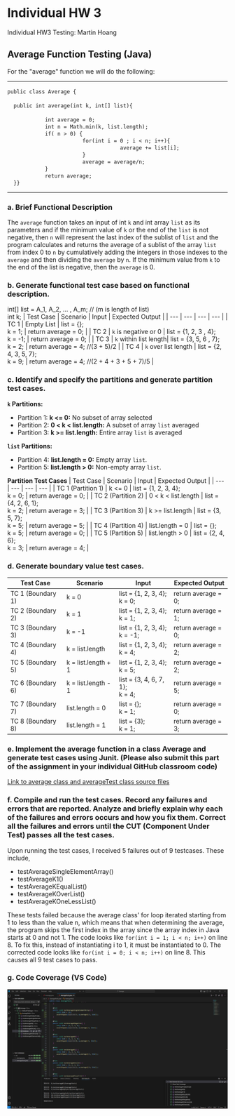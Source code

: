 # Individual HW 3
Individual HW3 Testing: Martin Hoang

## Average Function Testing (Java)

For the "average" function we will do the following:

 ------------------------------------------------------------------------------------------------------------------
    public class Average {
     
      public int average(int k, int[] list){

                int average = 0;
                int n = Math.min(k, list.length);
                if( n > 0) {
                            for(int i = 0 ; i < n; i++){
                                        average += list[i];
                            }
                            average = average/n;
                }
                return average;
      }}
-------------------------------------------------------------------------------------------------------------------
### a. Brief Functional Description
The `average` function takes an input of int `k` and int array `list` as its parameters and if the minimum value of `k` or the end of the `list` is not negative, then `n` will represent the last index of the sublist of `list` and the program calculates and returns the average of a sublist of the array `list` from index 0 to `n` by cumulatively adding the integers in those indexes to the `average` and then dividing the `average` by `n`. If the minimum value from `k` to the end of the list is negative, then the `average` is 0.

### b. Generate functional test case based on functional description.
int[] list = A_1, A_2, ... , A_m; // (m is length of list)
<br> int k;
| Test Case | Scenario | Input | Expected Output |
| --- | --- | --- | --- |
| TC 1 | Empty List | list = {}; <br> k = 1; | return average = 0; |
| TC 2 | `k` is negative or 0 | list = {1, 2, 3 , 4}; <br> k = -1; | return average = 0; |
| TC 3 | `k` within list length| list = {3, 5, 6 , 7}; <br> k = 2; | return average = 4; //(3 + 5)/2 |
| TC 4 | `k` over list length | list = {2, 4, 3, 5, 7}; <br> k = 9; | return average = 4; //(2 + 4 + 3 + 5 + 7)/5 |

### c. Identify and specify the partitions and generate partition test cases.
**`k` Partitions:**
- Partition 1: **k <= 0:** No subset of array selected
- Partition 2: **0 < k < list.length:** A subset of array `list` averaged
- Partition 3: **k >= list.length:** Entire array `list` is averaged

**`list` Partitions:**
- Partition 4: **list.length = 0:** Empty array `list`.
- Partition 5: **list.length > 0:** Non-empty array `list`.

**Partition Test Cases**
| Test Case | Scenario | Input | Expected Output |
| --- | --- | --- | --- |
| TC 1 (Partition 1) | k <= 0 | list = {1, 2, 3, 4}; <br> k = 0; | return average = 0; |
| TC 2 (Partition 2) | 0 < k < list.length | list = {4, 2, 6, 1}; <br> k = 2; | return average = 3; |
| TC 3 (Partition 3) | k >= list.length | list = {3, 5, 7}; <br> k = 5; | return average = 5; |
| TC 4 (Partition 4) | list.length = 0 | list = {}; <br> k = 5; | return average = 0; |
| TC 5 (Partition 5) | list.length > 0 | list = {2, 4, 6}; <br> k = 3; | return average = 4; |

### d. Generate boundary value test cases.
| Test Case | Scenario | Input | Expected Output |
| --- | --- | --- | --- |
| TC 1 (Boundary 1) | k = 0 | list = {1, 2, 3, 4}; <br> k = 0; | return average = 0; |
| TC 2 (Boundary 2) | k = 1 | list = {1, 2, 3, 4}; <br> k = 1; | return average = 1; |
| TC 3 (Boundary 3) | k = -1 | list = {1, 2, 3, 4}; <br> k = -1; | return average = 0; |
| TC 4 (Boundary 4) | k = list.length | list = {1, 2, 3, 4}; <br> k = 4; | return average = 2; |
| TC 5 (Boundary 5) | k = list.length + 1 | list = {1, 2, 3, 4}; <br> k = 5; | return average = 2; |
| TC 6 (Boundary 6) | k = list.length - 1 | list = {3, 4, 6, 7, 1}; <br> k = 4; | return average = 5; |
| TC 7 (Boundary 7) | list.length = 0 | list = {}; <br> k = 1; | return average = 0; |
| TC 8 (Boundary 8) | list.length = 1 | list = {3}; <br> k = 1; | return average = 3; |

### e. Implement the average function in a class Average and generate test cases using Junit. (Please also submit this part of the assignment in your individual GitHub classroom code)
[Link to average class and averageTest class source files](https://github.com/UTDClassroomOrg/Individual-HW3-cse3354-003-f24-martinists/tree/main/HW3_Files/src)
### f. Compile and run the test cases. Record any failures and errors that are reported. Analyze and briefly explain why each of the failures and errors occurs and how you fix them. Correct all the failures and errors until the CUT (Component Under Test) passes all the test cases.

Upon running the test cases, I received 5 failures out of 9 testcases. These include,
- testAverageSingleElementArray()
- testAverageK1()
- testAverageKEqualList()
- testAverageKOverList()
- testAverageKOneLessList()

These tests failed because the average class' for loop iterated starting from 1 to less than the value n, which means that when determining the average, the program skips the first index in the array since the array index in Java starts at 0 and not 1. The code looks like `for(int i = 1; i < n; i++)` on line 8. To fix this, instead of instantiating i to 1, it must be instantiated to 0. The corrected code looks like `for(int i = 0; i < n; i++)` on line 8. This causes all 9 test cases to pass.

### g. Code Coverage (VS Code)
![Code Coverage Image](https://github.com/UTDClassroomOrg/Individual-HW3-cse3354-003-f24-martinists/blob/main/HW3_Coverage.png)
